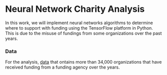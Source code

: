 # Neural Network Charity Analysis

In this work, we will implement neural networks algorithms to determine where to support with funding using the TensorFlow platform in Python. This is due to the misuse of fundings from some organizations over the past years.

### Data 
For the analysis, [data](https://github.com/ranilb/Neural_Network_Charity_Analysis/blob/main/charity_data.csv) that ontains more than 34,000 organizations that have received funding from a funding agency over the years.
